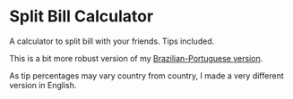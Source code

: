 # Split Bill Calculator
A calculator to split bill with your friends. Tips included.

This is a bit more robust version of my [Brazilian-Portuguese version](https://github.com/ShlomoChanoch/rachador-de-conta).

As tip percentages may vary country from country, I made a very different version in English.
